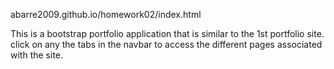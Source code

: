 abarre2009.github.io/homework02/index.html

This is a bootstrap portfolio application that is similar to the 1st portfolio site. click on any the tabs in the navbar to access the different pages associated with the site.


